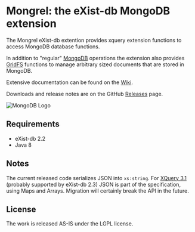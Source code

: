 Mongrel: the eXist-db MongoDB extension
========================================

The Mongrel eXist-db extention provides xquery extension functions to access MongoDB database functions.

In addition to "regular" [MongoDB](https://github.com/dizzzz/Mongrel/wiki/MongoDB) operations the extension also provides [GridFS](https://github.com/dizzzz/Mongrel/wiki/GridFS) functions to manage arbitrary sized documents that are stored in MongoDB.

Extensive documentation can be found on the [Wiki](https://github.com/dizzzz/Mongrel/wiki).

Downloads and release notes are on the GitHub [Releases](https://github.com/dizzzz/Mongrel/releases) page.

![MongoDB Logo](http://www.mongodb.com/sites/mongodb.com/files/media/mongodb-logo-rgb.jpeg)

## Requirements
- eXist-db 2.2
- Java 8

## Notes
The current released code serializes JSON into `xs:string`. For [XQuery 3.1](http://www.w3.org/TR/xquery-31/) (probably supported by eXist-db 2.3) JSON is part of the specification, using Maps and Arrays. Migration will certainly break the API in the future.

## License

The work is released AS-IS under the LGPL license.
